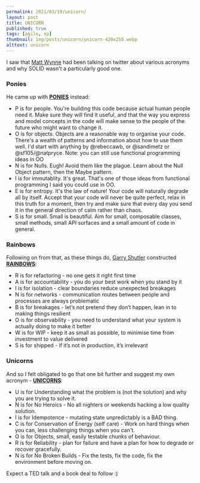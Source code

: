 ```yaml
---
permalink: 2021/03/19/unicorn/
layout: post
title: UNICORN
published: true
tags: [agile, xp]
thumbnail: img/posts/unicorn/unicorn-420x255.webp
alttext: unicorn
---
```


I saw that <a href="https://twitter.com/mattwynne">Matt Wynne</a> had been talking on twitter about various acronyms and why SOLID wasn't a particularly good one. 


### Ponies 

He came up with <a href="https://twitter.com/mattwynne/status/1372790256102076416">**PONIES**</a> instead:

* P is for people. You're building this code because actual human people need it. Make sure they will find it useful, and that the way you express and model concepts in the code will make sense to the people of the future who might want to change it.
* O is for objects. Objects are a reasonable way to organise your code. There's a wealth of patterns and information about how to use them well. I'd start with anything by 
@rebeccawb, or @sandimetz or  @sf105/@natpryce. Note: you can still use functional programming ideas in OO
* N is for Nulls. Eugh! Avoid them like the plague. Learn about the Null Object pattern, then the Maybe pattern.
* I is for immutablity. It's great. That's one of those ideas from functional programming I said you could use in OO.
* E is for entropy. It's the law of nature! Your code will naturally degrade all by itself. Accept that your code will never be quite perfect, relax in this truth for a moment, then try and make sure that every day you send it in the general direction of calm rather than chaos.
* S is for small. Small is beautiful. Aim for small, composable classes, small methods, small API surfaces and a small amount of code in general.

### Rainbows

Following on from that, as these things do, <a href="https://twitter.com/gshutler">Garry Shutler</a> constructed <a href="https://twitter.com/gshutler/status/1373034766203764742">**RAINBOWS**</a>:

* R is for refactoring - no one gets it right first time
* A is for accountability - you do your best work when you stand by it
* I is for isolation - clear boundaries reduce unexpected breakages
* N is for networks - communication routes between people and processes are always problematic
* B is for breakages - let’s not pretend they don’t happen, lean in to making things resilient
* O is for observability - you need to understand what your system is actually doing to make it better
* W is for WIP - keep it as small as possible, to minimise time from investment to value delivered
* S is for shipped - if it’s not in production, it’s irrelevant


### Unicorns

And so I felt obligated to go that one bit further and suggest my own acronym - <a href="https://twitter.com/deejaygraham/status/1373189503012208641">**UNICORNS**</a>:

* U is for Understanding what the problem is (not the solution) and why you are trying to solve it.
* N is for No Heroics - No all nighters or weekends hacking a low quality solution.
* I is for Idempotence - mutating state unpredictably is a BAD thing.
* C is for Conservation of Energy (self care) - Work on hard things when you can, less challenging things when you can't.
* O is for Objects, small, easily testable chunks of behaviour.
* R is for Reliability - plan for failure and have a plan for how to degrade or recover gracefully.
* N is for No Broken Builds - Fix the tests, fix the code, fix the environment before moving on.


Expect a TED talk and a book deal to follow :)